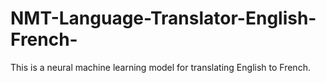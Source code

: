 # NMT-Language-Translator-English-French-
This is a neural machine learning model for translating English to French. 

